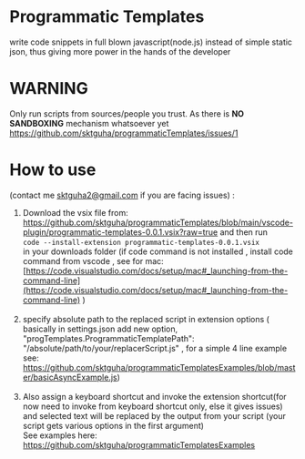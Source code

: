 # Programmatic Templates
write code snippets in full blown javascript(node.js) instead of simple static json, thus giving more power in the hands of the developer
# WARNING 
Only run scripts from sources/people you trust. As there is **NO SANDBOXING** mechanism whatsoever yet https://github.com/sktguha/programmaticTemplates/issues/1<br/>
# How to use
(contact me sktguha2@gmail.com if you are facing issues) : <br/>
1. Download the vsix file from: https://github.com/sktguha/programmaticTemplates/blob/main/vscode-plugin/programmatic-templates-0.0.1.vsix?raw=true and then run <br/>
`code --install-extension programmatic-templates-0.0.1.vsix` <br/>in your downloads folder (if code command is not installed , install code command from vscode , see for mac: [https://code.visualstudio.com/docs/setup/mac#_launching-from-the-command-line](https://code.visualstudio.com/docs/setup/mac#_launching-from-the-command-line) ) </br><br/>
2. specify absolute path to the replaced script in extension options ( basically in settings.json add new option, "progTemplates.ProgrammaticTemplatePath": "/absolute/path/to/your/replacerScript.js" , for a simple 4 line example see: https://github.com/sktguha/programmaticTemplatesExamples/blob/master/basicAsyncExample.js)<br/><br/>
3. Also assign a keyboard shortcut and invoke the extension shortcut(for now need to invoke from keyboard shortcut only, else it gives issues) and selected text will be replaced by the output from your script (your script gets various options in the first argument) 
<br/> See examples here: https://github.com/sktguha/programmaticTemplatesExamples

